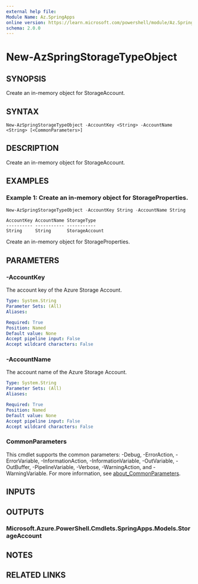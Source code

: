 ```yaml
---
external help file:
Module Name: Az.SpringApps
online version: https://learn.microsoft.com/powershell/module/Az.SpringApps/new-azspringstoragetypeobject
schema: 2.0.0
---
```


# New-AzSpringStorageTypeObject

## SYNOPSIS
Create an in-memory object for StorageAccount.

## SYNTAX

```
New-AzSpringStorageTypeObject -AccountKey <String> -AccountName <String> [<CommonParameters>]
```

## DESCRIPTION
Create an in-memory object for StorageAccount.

## EXAMPLES

### Example 1: Create an in-memory object for StorageProperties.
```powershell
New-AzSpringStorageTypeObject -AccountKey String -AccountName String
```

```output
AccountKey AccountName StorageType
---------- ----------- -----------
String     String      StorageAccount
```

Create an in-memory object for StorageProperties.

## PARAMETERS

### -AccountKey
The account key of the Azure Storage Account.

```yaml
Type: System.String
Parameter Sets: (All)
Aliases:

Required: True
Position: Named
Default value: None
Accept pipeline input: False
Accept wildcard characters: False
```

### -AccountName
The account name of the Azure Storage Account.

```yaml
Type: System.String
Parameter Sets: (All)
Aliases:

Required: True
Position: Named
Default value: None
Accept pipeline input: False
Accept wildcard characters: False
```

### CommonParameters
This cmdlet supports the common parameters: -Debug, -ErrorAction, -ErrorVariable, -InformationAction, -InformationVariable, -OutVariable, -OutBuffer, -PipelineVariable, -Verbose, -WarningAction, and -WarningVariable. For more information, see [about_CommonParameters](http://go.microsoft.com/fwlink/?LinkID=113216).

## INPUTS

## OUTPUTS

### Microsoft.Azure.PowerShell.Cmdlets.SpringApps.Models.StorageAccount

## NOTES

## RELATED LINKS

